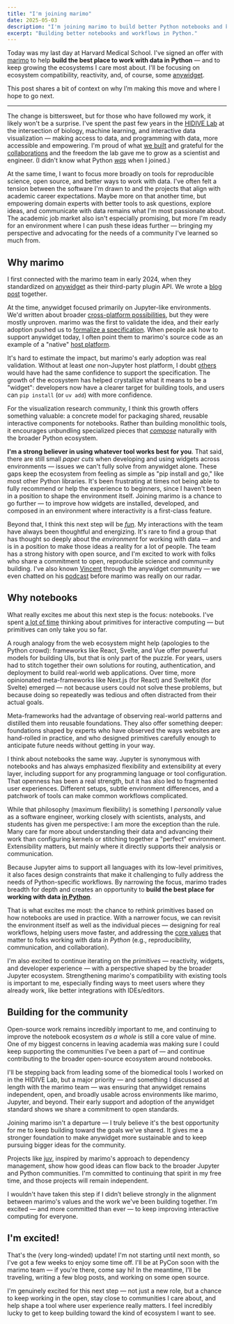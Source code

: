 ```yaml
---
title: "I'm joining marimo"
date: 2025-05-03
description: "I'm joining marimo to build better Python notebooks and keep growing the open communities I care about."
excerpt: "Building better notebooks and workflows in Python."
---
```


Today was my last day at Harvard Medical School. I've signed an offer with <a
	href="https://marimo.io" class="decoration-wavy
	decoration-emerald-800">marimo</a> to help **build the best place to work
with data in Python** — and to keep growing the ecosystems I care most about.
I'll be focusing on ecosystem compatibility, reactivity, and, of course,
some [anywidget](https://github.com/manzt/anywidget).

This post shares a bit of context on why I’m making this move and where I hope
to go next.


------------

The change is bittersweet, but for those who have followed my work, it likely
won't be a surprise. I've spent the past few years in the [HIDIVE
Lab](https://hidivelab.org) at the intersection of biology, machine learning,
and interactive data visualization — making access to data, and programming
with data, more accessible and empowering. I'm proud of what <a
	href="https://hidivelab.org/publications/">we built</a> and grateful for
the <a
	href="https://scholar.google.com/citations?user=Lo7nJd0AAAAJ&hl=en">collaborations</a>
and the freedom the lab gave me to grow as a scientist and engineer. (I didn't
know what Python <ins>_was_</ins> when I joined.)

At the same time, I want to focus more broadly on tools for reproducible
science, open source, and better ways to work with data. I've often felt a
tension between the software I'm drawn to and the projects that align with
academic career expectations. Maybe more on that another time, but empowering
domain experts with better tools to ask questions, explore ideas, and
communicate with data remains what I'm most passionate about. The academic job
market also isn't especially promising, but more I'm ready for an environment
where I can push these ideas further — bringing my perspective and advocating
for the needs of a community I've learned so much from.

## Why marimo

I first connected with the marimo team in early 2024, when they standardized on
[anywidget](https://github.com/manzt/anywidget) as their third-party plugin
API. We wrote a [blog post](https://marimo.io/blog/anywidget) together.

At the time, anywidget focused primarily on Jupyter-like environments. We'd
written about broader [cross-platform
possibilities](https://github.com/manzt/anywidget#citation), but they were
mostly unproven. marimo was the first to validate the idea, and their early
adoption pushed us to [formalize a
specification](https://anywidget.dev/en/afm/). When people ask how to support
anywidget today, I often point them to marimo's source code as an example of a
"native" [host platform](https://anywidget.dev/en/afm/#host-platform).

It's hard to estimate the impact, but marimo's early adoption was real
validation. Without at least _one_ non-Jupyter host platform, I doubt
[others](https://anywidget.dev/en/community/#integrations) would have had the
same confidence to support the specification. The growth of the ecosystem has
helped crystallize what it means to be a "widget": developers now have a
clearer target for building tools, and users can `pip install` (or `uv add`)
with more confidence.

For the visualization research community, I think this growth offers something
valuable: a concrete model for packaging shared, reusable interactive
components for notebooks. Rather than building monolithic tools, it encourages
unbundling specialized pieces that <ins>_compose_</ins> naturally with the
broader Python ecosystem.

**I'm a strong believer in using whatever tool works best for you**. That said,
there are still small _paper cuts_ when developing and using widgets across
environments — issues we can't fully solve from anywidget alone. These gaps
keep the ecosystem from feeling as simple as "pip install and go," like most
other Python libraries. It's been frustrating at times not being able to fully
recommend or help the experience to beginners, since I haven't been in a
position to shape the environment itself. Joining marimo is a chance to go
further — to improve how widgets are installed, developed, and composed in an
environment where interactivity is a first-class feature.

Beyond that, I think this next step will be <ins>_fun_</ins>. My interactions
with the team have always been thoughtful and energizing. It's rare to find a
group that has thought so deeply about the _environment_ for working with data
— and is in a position to make those ideas a reality for a lot of people. The
team has a strong history with open source, and I'm excited to work with folks
who share a commitment to open, reproducible science and community building.
I've also known [Vincent](https://koaning.io/) through the anywidget community
— we even chatted on his [podcast](https://www.youtube.com/watch?v=goaBFxGhp6Y)
before marimo was really on our radar.

## Why notebooks

What really excites me about this next step is the focus: notebooks. I've spent
[a lot of
time](https://www.proquest.com/openview/bd04a06bf52b8601aa232fb8c1fd8b4f/1?cbl=18750&diss=y&pq-origsite=gscholar)
thinking about primitives for interactive computing — but primitives can only
take you so far.

A rough analogy from the web ecosystem might help (apologies to the Python
crowd): frameworks like React, Svelte, and Vue offer powerful models for
building UIs, but that is only part of the puzzle. For years, users had to
stitch together their own solutions for routing, authentication, and deployment
to build real-world web applications. Over time, more opinionated
meta-frameworks like Next.js (for React) and SvelteKit (for Svelte) emerged —
not because users could not solve these problems, but because doing so
repeatedly was tedious and often distracted from their actual goals.

Meta-frameworks had the advantage of observing real-world patterns and
distilled them into reusable foundations. They also offer something deeper:
foundations shaped by experts who have observed the ways websites are
hand-rolled in practice, and who designed primitives carefully enough to
anticipate future needs without getting in your way.

I think about notebooks the same way. Jupyter is synonymous with notebooks and
has always emphasized flexibility and extensibility at every layer, including
support for any programming language or tool configuration. That openness has
been a real strength, but it has also led to fragmented user experiences.
Different setups, subtle environment differences, and a patchwork of tools can
make common workflows complicated.

While that philosophy (maximum flexibility) is something I _personally_ value
as a software engineer, working closely with scientists, analysts, and students
has given me perspective: I am more the exception than the rule. Many care far
more about understanding their data and advancing their work than configuring
kernels or stitching together a "perfect" environment. Extensibility matters,
but mainly where it directly supports their analysis or communication.

Because Jupyter aims to support all languages with its low-level primitives, it
also faces design constraints that make it challenging to fully address the
needs of Python-specific workflows. By narrowing the focus, marimo trades
breadth for depth and creates an opportunity to **build the best place for
working with data <ins>in Python</ins>**.

That is what excites me most: the chance to rethink primitives based on how
notebooks are used in practice. With a narrower focus, we can revisit the
environment itself as well as the individual pieces — designing for real
workflows, helping users move faster, and addressing the [core
values](https://www.youtube.com/watch?v=Xhx970_JKX4) that matter to folks
working with data _in Python_ (e.g., reproducibility, communication, and
collaboration).

I'm also excited to continue iterating on the _primitives_ — reactivity,
widgets, and developer experience — with a perspective shaped by the broader
Jupyter ecosystem. Strengthening marimo's compatibility with existing tools is
important to me, especially finding ways to meet users where they already work,
like better integrations with IDEs/editors.

## Building for the community

Open-source work remains incredibly important to me, and continuing to improve
the notebook ecosystem _as a whole_ is still a core value of mine. One of my
biggest concerns in leaving academia was making sure I could keep supporting
the communities I've been a part of — and continue contributing to the broader
open-source ecosystem around notebooks.

I'll be stepping back from leading some of the biomedical tools I worked on in
the HIDIVE Lab, but a major priority — and something I discussed at length with
the marimo team — was ensuring that anywidget remains independent, open, and
broadly usable across environments like marimo, Jupyter, and beyond. Their
early support and adoption of the anywidget standard shows we share a
commitment to open standards.

Joining marimo isn't a departure — I truly believe it's the best opportunity
for me to keep building toward the goals we've shared. It gives me a stronger
foundation to make anywidget more sustainable and to keep pursuing bigger ideas
for the community.

Projects like [juv](https://github.com/manzt/juv), inspired by marimo's
approach to dependency management, show how good ideas can flow back to the
broader Jupyter and Python communities. I'm committed to continuing that spirit
in my free time, and those projects will remain independent.

I wouldn't have taken this step if I didn’t believe strongly in the alignment
between marimo's values and the work we've been building together. I’m excited
— and more committed than ever — to keep improving interactive computing for
everyone.

## I'm excited!

That's the (very long-winded) update! I'm not starting until next month, so
I've got a few weeks to enjoy some time off. I'll be at PyCon soon with the
marimo team — if you're there, come say hi! In the meantime, I’ll be traveling,
writing a few blog posts, and working on some open source.

I'm genuinely excited for this next step — not just a new role, but a chance to
keep working in the open, stay close to communities I care about, and help
shape a tool where user experience really matters. I feel incredibly lucky to
get to keep building toward the kind of ecosystem I want to see.
